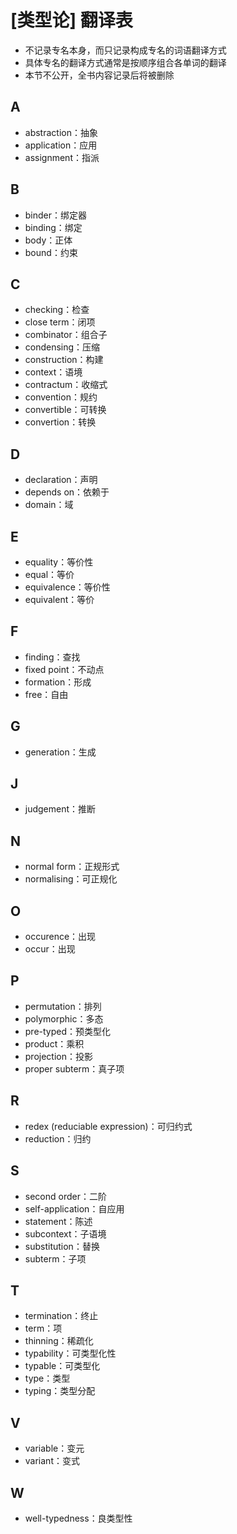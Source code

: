 # [类型论] 翻译表

- 不记录专名本身，而只记录构成专名的词语翻译方式
- 具体专名的翻译方式通常是按顺序组合各单词的翻译
- 本节不公开，全书内容记录后将被删除

## A
- abstraction：抽象
- application：应用
- assignment：指派

## B
- binder：绑定器
- binding：绑定
- body：正体
- bound：约束

## C
- checking：检查
- close term：闭项
- combinator：组合子
- condensing：压缩
- construction：构建
- context：语境
- contractum：收缩式
- convention：规约
- convertible：可转换
- convertion：转换

## D
- declaration：声明
- depends on：依赖于
- domain：域

## E
- equality：等价性
- equal：等价
- equivalence：等价性
- equivalent：等价

## F
- finding：查找
- fixed point：不动点
- formation：形成
- free：自由

## G
- generation：生成

## J
- judgement：推断

## N
- normal form：正规形式
- normalising：可正规化

## O
- occurence：出现
- occur：出现

## P
- permutation：排列
- polymorphic：多态
- pre-typed：预类型化
- product：乘积
- projection：投影
- proper subterm：真子项

## R
- redex (reduciable expression)：可归约式
- reduction：归约

## S
- second order：二阶
- self-application：自应用
- statement：陈述
- subcontext：子语境
- substitution：替换
- subterm：子项

## T
- termination：终止
- term：项
- thinning：稀疏化
- typability：可类型化性
- typable：可类型化
- type：类型
- typing：类型分配

## V
- variable：变元
- variant：变式

## W
- well-typedness：良类型性
